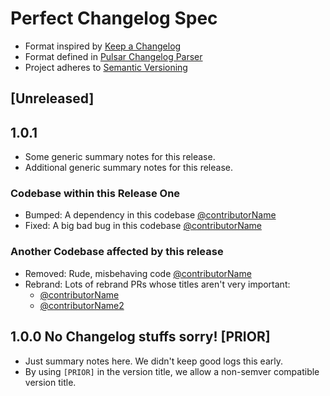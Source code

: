 # Perfect Changelog Spec

- Format inspired by [Keep a Changelog](https://keepachangelog.com/en/1.0.0/)
- Format defined in [Pulsar Changelog Parser](https://github.com/confused-Techie/pulsar-changelog-parser)
- Project adheres to [Semantic Versioning](https://semver.org/spec/v2.0.0.html)

## [Unreleased]

## 1.0.1

- Some generic summary notes for this release.
- Additional generic summary notes for this release.

### Codebase within this Release One
- Bumped: A dependency in this codebase [@contributorName](PR-URL)
- Fixed: A big bad bug in this codebase [@contributorName](PR-URL)

### Another Codebase affected by this release
- Removed: Rude, misbehaving code [@contributorName](PR-URL)
- Rebrand: Lots of rebrand PRs whose titles aren't very important:
  * [@contributorName](PR-URL)
  * [@contributorName2](PR-URL)

## 1.0.0 No Changelog stuffs sorry! [PRIOR]

- Just summary notes here. We didn't keep good logs this early.
- By using `[PRIOR]` in the version title, we allow a non-semver compatible version title.
